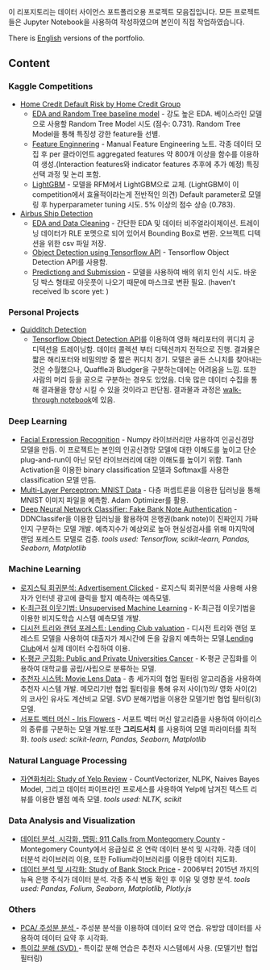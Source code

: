 이 리포지토리는 데이터 사이언스 포트폴리오용 프로젝트 모음집입니다.
모든 프로젝트들은 Jupyter Notebook을 사용하여 작성하였으며 본인이 직접 작업하였습니다.

There is [English](https://github.com/RangDuk/data-science-portfolio/blob/master/README.md) versions of the portfolio.

## Content

### Kaggle Competitions
* [Home Credit Default Risk by Home Credit Group](https://www.kaggle.com/c/home-credit-default-risk)
    * [EDA and Random Tree baseline model](https://github.com/RangDuk/data-science-portfolio/blob/master/201808%20-%20Home%20Credit%20Default%20Risk/Home%20Credit%20Default%20Risk%20-%20EDA.ipynb) - 강도 높은 EDA. 베이스라인 모델으로 사용할 Random Tree Model 시도 (점수: 0.731). Random Tree Model을 통해 특징성 강한 feature들 선별.
    * [Feature Enginnering](https://github.com/RangDuk/data-science-portfolio/blob/master/201808%20-%20Home%20Credit%20Default%20Risk/Home%20Credit%20Default%20Risk%20-%20Feature%20Engineering.ipynb) - Manual Feature Engineering 노트. 각종 데이터 모집 후 per 클라이언트 aggregated features 약 800개 이상을 함수를 이용하여 생성.(Interaction features와 indicator features 추후에 추가 예정) 특징 선택 과정 및 논리 포함.
    * [LightGBM](https://github.com/RangDuk/data-science-portfolio/blob/master/201808%20-%20Home%20Credit%20Default%20Risk/Home%20Credit%20Default%20Risk%20-%20LightGBM.ipynb) - 모델을 RFM에서 LightGBM으로 교체. (LightGBM이 이 competition에서 효율적이라는게 전반적인 의견) Default parameter로 모델링 후 hyperparameter tuning 시도. 5% 이상의 점수 상승 (0.783).
* [Airbus Ship Detection](https://www.kaggle.com/c/home-credit-default-risk)
    * [EDA and Data Cleaning](https://github.com/RangDuk/airbus_ship_detection/blob/master/Airbus%20Ship%20Detection%20-%20EDA%20and%20Data%20Cleaning.ipynb) - 간단한 EDA 및 데이터 비주얼라이제이션. 트레이닝 데이터가 RLE 포멧으로 되어 있어서 Bounding Box로 변환. 오브젝트 디텍션을 위한 csv 파일 저장.
    * [Object Detection using Tensorflow API](https://github.com/RangDuk/airbus_ship_detection/blob/master/Object%20Detection%20using%20Tensorflow%20API.ipynb) - Tensorflow Object Detection API를 사용함.  
    * [Predictiong and Submission](https://github.com/RangDuk/airbus_ship_detection/blob/master/Predictions%20and%20Submission.ipynb) - 모델을 사용하여 배의 위치 인식 시도. 바운딩 박스 형태로 아웃풋이 나오기 때문에 마스크로 변환 필요. (haven't received lb score yet: )

### Personal Projects
* [Quidditch Detection](https://github.com/RangDuk/quidditch_balls_detection)
    * [Tensorflow Object Detection API](https://github.com/tensorflow/models/tree/master/research/object_detection)를 이용하여 영화 해리포터의 퀴디치 공 디텍션을 트레이닝함. 데이터 콜렉션 부터 디텍션까지 전적으로 진행. 결과물은 짧은 해리포터와 비밀의방 중 짧은 퀴디치 경기. 모델은 골든 스니치를 찾아내는 것은 수월했으나, Quaffle과 Bludger을 구분하는데에는 어려움을 느낌. 또한 사람의 머리 등을 공으로 구분하는 경우도 있었음. 더욱 많은 데이터 수집을 통해 결과물을 향상 시킬 수 있을 것이라고 판단됨. 결과물과 과정은 [walk-through notebook](https://github.com/RangDuk/quidditch_balls_detection/blob/master/Walk-Through.ipynb)에 있음.

### Deep Learning
* [Facial Expression Recognition](https://github.com/RangDuk/data-science-portfolio/blob/master/Facial%20Expression%20Recognition.ipynb) - Numpy 라이브러리만 사용하여 인공신경망 모델을 만듬. 이 프로젝트는 본인의 인공신경망 모델에 대한 이해도를 높이고 단순 plug-and-run이 아닌 모던 라이브러리에 대한 이해도를 높이기 위함. Tanh Activation을 이용한 binary classification 모델과 Softmax를 사용한 classification 모델 만듬.
* [Multi-Layer Perceptron: MNIST Data](https://github.com/RangDuk/data-science-portfolio/blob/master/Multi-Layer%20Perceptron%20-%20MNIST%20data.ipynb) - 다층 퍼셉트론을 이용한 딥러닝을 통해 MNIST 이미지 파일을 예측함. Adam Optimizer를 활용.  
* [Deep Neural Network Classifier: Fake Bank Note Authentication](https://github.com/RangDuk/data-science-portfolio/blob/master/Deep%20Neural%20Network%20Classifier%20-%20Fake%20Bank%20Note%20Authentication.ipynb) - DDNClassifer을 이용한 딥러닝을 활용하여 은행권(bank note)이 진짜인지 가짜인지 구분하는 모델 개발. 예측지수가 예상외로 높아 현실성검사를 위해 마지막에 랜덤 포레스트 모델로 검증.
*tools used: Tensorflow, scikit-learn, Pandas, Seaborn, Matplotlib*

### Machine Learning
* [로지스틱 회귀분석: Advertisement Clicked](https://github.com/RangDuk/data-science-portfolio/blob/master/Logistic%20Regression%20-%20Is%20the%20Advertisement%20Clicked.ipynb) - 로지스틱 회귀분석을 사용해 사용자가 인터넷 광고에 클릭을 할지 예측하는 예측모델.
* [K-최근접 이웃기법: Unsupervised Machine Learning](https://github.com/RangDuk/data-science-portfolio/blob/master/K%20Nearest%20Neighbors%20-%20Classified%20Dataset.ipynb) - K-최근접 이웃기법을 이용한 비지도학습 시스템 예측모델 개발.
* [디시전 트리와 랜덤 포레스트: Lending Club valuation](https://github.com/RangDuk/data-science-portfolio/blob/master/Decision%20Trees%20and%20Random%20Forest%20-%20'Who%20wants%20my%20money'%20%20Lending%20Club.ipynb) - 디시전 트리와 랜덤 포레스트 모델을 사용하여 대출자가 제시간에 돈을 갚을지 예측하는 모델.[Lending Club](https://www.lendingclub.com/info/download-data.action)에서 실제 데이터 수집하여 이용.
* [K-평균 군집화: Public and Private Universities Cancer](https://github.com/RangDuk/data-science-portfolio/blob/master/K%20Means%20Clustering%20Project%20.ipynb) - K-평균 군집화를 이용하여 대학교를 공립/사립으로 분류하는 모델.
* [추천자 시스템: Movie Lens Data](https://github.com/RangDuk/data-science-portfolio/blob/master/Recommender%20Systems%20-%20Collaborative%20Filtering%20on%20Movie%20Lens%20Data%20Set.ipynb) - 총 세가지의 협업 필터링 알고리즘을 사용하여 추천자 시스템 개발. 메모리기반 협업 필터링을 통해 유저 사이(1)의/ 영화 사이(2)의 코사인 유사도 계산비교 모델. SVD 분해기법을 이용한 모델기반 협업 필터링(3) 모델.
* [서포트 벡터 머신 - Iris Flowers](https://github.com/RangDuk/data-science-portfolio/blob/master/Support%20Vector%20Machines%20-%20Iris%20Flower%20Data%20Set.ipynb) - 서포트 벡터 머신 알고리즘을 사용하여 아이리스의 종류를 구분하는 모델 개발.또한 **그리드서치** 를 사용하여 모델 파라미터를 최적화.
*tools used: scikit-learn, Pandas, Seaborn, Matplotlib*

### Natural Language Processing
* [자연화처리: Study of Yelp Review](https://github.com/RangDuk/data-science-portfolio/blob/master/NLP%20-%20Yelp%20Review.ipynb) - CountVectorizer, NLPK, Naives Bayes Model, 그리고 데이터 파이프라인 프로세스를 사용하여 Yelp에 남겨진 텍스트 리뷰를 이용한 별점 예측 모델.
*tools used: NLTK, scikit*

### Data Analysis and Visualization
* [데이터 분석, 시각화, 맵핑: 911 Calls from Montegomery County](https://github.com/RangDuk/data-science-portfolio/blob/master/EDA%20-%20911%20Calls%20from%20Montgomery%20County.ipynb) - Montegomery County에서 응급실로 온 연락 데이터 분석 및 시각화. 각종 데이터분석 라이브러리 이용, 또한 Follium라이브러리를 이용한 데이터 지도화.
* [데이터 분석 및 시각화: Study of Bank Stock Price](https://github.com/RangDuk/data-science-portfolio/blob/master/EDA%20-%20Bank%20Stock%20Price.ipynb) - 2006부터 2015년 까지의 뉴욕 은행 주식가 데이터 분석. 각종 주식 변동 확인 후 이유 및 영향 분석.
*tools used: Pandas, Folium, Seaborn, Matplotlib, Plotly.js*

### Others
* [PCA/ 주성분 분석 ](https://github.com/RangDuk/data-science-portfolio/blob/master/Principal%20Component%20Analysis.ipynb) - 주성분 분석을 이용하여 데이터 요약 연습. 유방암 데이터를 사용하여 데이터 요약 후 시각화.
* [특이값 분해 (SVD) ](https://github.com/RangDuk/data-science-portfolio/blob/master/Recommender%20Systems%20-%20Collaborative%20Filtering%20on%20Movie%20Lens%20Data%20Set.ipynb) - 특이값 분해 연습은 추천자 시스템에서 사용. (모델기반 협업 필터링)
